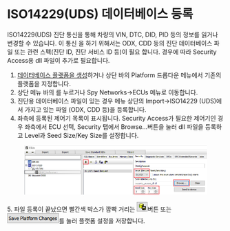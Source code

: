 # ISO14229(UDS) 데이터베이스 등록

&#x20;ISO14229(UDS) 진단 통신을 통해 차량의 VIN, DTC, DID, PID 등의 정보를 읽거나 변경할 수 있습니다. 이 통신 을 하기 위해서는 ODX, CDD 등의 진단 데이터베이스 파일 또는 관련 스펙(진단 ID, 진단 서비스 ID 등)이 필요 합니다. 경우에 따라 Security Access용 dll 파일이 추가로 필요합니다.

1. [데이터베이스 플랫폼을 생성](../../시작하기/데이터베이스-플랫폼-생성-및-데이터베이스-dbc-ldf-arxml-등록.md)하거나 상단 바의 Platform 드롭다운 메뉴에서 기존의 플랫폼을 지정합니다.
2. 상단 메뉴 바의 를 누르거나 Spy Networks->ECUs 메뉴로 이동합니다.
3. 진단용 데이터베이스 파일이 있는 경우 메뉴 상단의 Import->ISO14229 (UDS)에서 가지고 있는 파일 (ODX, CDD 등)을 등록합니다.
4. 좌측에 등록된 제어기 목록이 표시됩니다. Security Access가 필요한 제어기인 경우 좌측에서 ECU 선택, Security 탭에서 Browse...버튼을 눌러 dll 파일을 등록하고 Level과 Seed Size/Key Size를 설정합니다.

<figure><img src="../../.gitbook/assets/2022-01-07-11-06-15.png" alt=""><figcaption></figcaption></figure>

&#x20; 5\. 파일 등록이 끝났으면 빨간색 박스가 깜빡 거리는 ![](<../../.gitbook/assets/2022-01-04-16-24-53 (2).png>)버튼 또는 ![](../../.gitbook/assets/2022-01-04-16-25-23.png)를 눌러 플랫폼 설정을 저장합니다.
